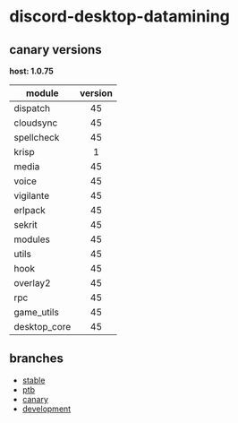 # discord-desktop-datamining

## canary versions

**host: 1.0.75**

| module | version |
| ------ | :-----: |
| dispatch | 45 |
| cloudsync | 45 |
| spellcheck | 45 |
| krisp | 1 |
| media | 45 |
| voice | 45 |
| vigilante | 45 |
| erlpack | 45 |
| sekrit | 45 |
| modules | 45 |
| utils | 45 |
| hook | 45 |
| overlay2 | 45 |
| rpc | 45 |
| game_utils | 45 |
| desktop_core | 45 |

## branches

- [stable](https://github.com/OpenAsar/discord-desktop-datamining/tree/stable)
- [ptb](https://github.com/OpenAsar/discord-desktop-datamining/tree/ptb)
- [canary](https://github.com/OpenAsar/discord-desktop-datamining/tree/canary)
- [development](https://github.com/OpenAsar/discord-desktop-datamining/tree/development)